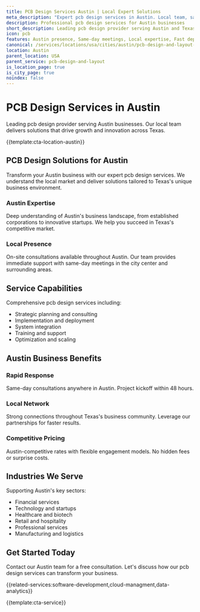 ```yaml
---
title: PCB Design Services Austin | Local Expert Solutions
meta_description: "Expert pcb design services in Austin. Local team, same-day consultations, proven results. Transform your business today."
description: Professional pcb design services for Austin businesses
short_description: Leading pcb design provider serving Austin and Texas.
icon: pcb
features: Austin presence, Same-day meetings, Local expertise, Fast deployment, Competitive rates, Proven track record
canonical: /services/locations/usa/cities/austin/pcb-design-and-layout-austin.html
location: Austin
parent_location: USA
parent_service: pcb-design-and-layout
is_location_page: true
is_city_page: true
noindex: false
---
```


# PCB Design Services in Austin

Leading pcb design provider serving Austin businesses. Our local team delivers solutions that drive growth and innovation across Texas.

{{template:cta-location-austin}}

## PCB Design Solutions for Austin

Transform your Austin business with our expert pcb design services. We understand the local market and deliver solutions tailored to Texas's unique business environment.

### Austin Expertise

Deep understanding of Austin's business landscape, from established corporations to innovative startups. We help you succeed in Texas's competitive market.

### Local Presence

On-site consultations available throughout Austin. Our team provides immediate support with same-day meetings in the city center and surrounding areas.

## Service Capabilities

Comprehensive pcb design services including:
- Strategic planning and consulting
- Implementation and deployment
- System integration
- Training and support
- Optimization and scaling

## Austin Business Benefits

### Rapid Response
Same-day consultations anywhere in Austin. Project kickoff within 48 hours.

### Local Network
Strong connections throughout Texas's business community. Leverage our partnerships for faster results.

### Competitive Pricing
Austin-competitive rates with flexible engagement models. No hidden fees or surprise costs.

## Industries We Serve

Supporting Austin's key sectors:
- Financial services
- Technology and startups
- Healthcare and biotech
- Retail and hospitality
- Professional services
- Manufacturing and logistics

## Get Started Today

Contact our Austin team for a free consultation. Let's discuss how our pcb design services can transform your business.

{{related-services:software-development,cloud-managment,data-analytics}}

{{template:cta-service}}

